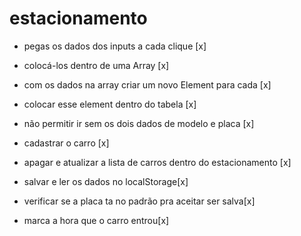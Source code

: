 # estacionamento

- pegas os dados dos inputs a cada clique [x]

- colocá-los dentro de uma Array [x]

- com os dados na array criar um novo Element para cada [x]

- colocar esse element dentro do tabela [x]

- não permitir ir sem os dois dados de modelo e placa [x]

- cadastrar o carro [x]

- apagar e atualizar a lista de carros dentro do estacionamento [x]

- salvar e ler os dados no localStorage[x]

- verificar se a placa ta no padrão pra aceitar ser salva[x]

- marca a hora que o carro entrou[x]

